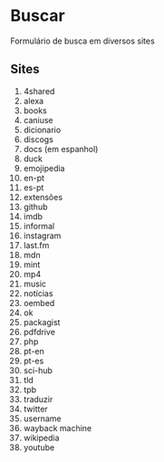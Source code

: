 # Buscar
Formulário de busca em diversos sites

## Sites
1. 4shared
1. alexa
1. books
1. caniuse
1. dicionario
1. discogs
1. docs (em espanhol)
1. duck
1. emojipedia
1. en-pt
1. es-pt
1. extensões
1. github
1. imdb
1. informal
1. instagram
1. last.fm
1. mdn
1. mint
1. mp4
1. music
1. notícias
1. oembed
1. ok
1. packagist
1. pdfdrive
1. php
1. pt-en
1. pt-es
1. sci-hub
1. tld
1. tpb
1. traduzir
1. twitter
1. username
1. wayback machine
1. wikipedia
1. youtube
